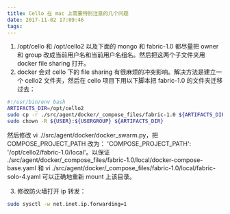 ```yaml
---
title: Cello 在 mac 上需要特别注意的几个问题
date: 2017-11-02 17:09:46
tags:
---
```


1.  /opt/cello 和 /opt/cello2 以及下面的 mongo 和 fabric-1.0 都尽量把 owner 和 group 改成当前用户名和当前用户名组名。然后把这两个子文件夹用 docker file sharing 打开。
 2.  docker 会对 cello 下的 file sharing 有很麻烦的冲突影响。解决方法是建立一个 cello2 文件夹，然后在 cello 项目下用以下脚本把 fabric-1.0 的文件夹迁移过去：

```bash
#!/usr/bin/env bash
ARTIFACTS_DIR=/opt/cello2
sudo cp -r ./src/agent/docker/_compose_files/fabric-1.0 ${ARTIFACTS_DIR}
sudo chown -R ${USER}:${USERGROUP} ${ARTIFACTS_DIR}
```
然后修改 vi .//src/agent/docker/docker_swarm.py，把  COMPOSE_PROJECT_PATH 改为：  'COMPOSE_PROJECT_PATH': '/opt/cello2/fabric-1.0/local'。以保证 ./src/agent/docker/_compose_files/fabric-1.0/local/docker-compose-base.yaml 和 vi  ./src/agent/docker/_compose_files/fabric-1.0/local/fabric-solo-4.yaml 可以正确地重新 mount 上该目录。

3. 修改防火墙打开 ip 转发：

```bash
sudo sysctl -w net.inet.ip.forwarding=1
```